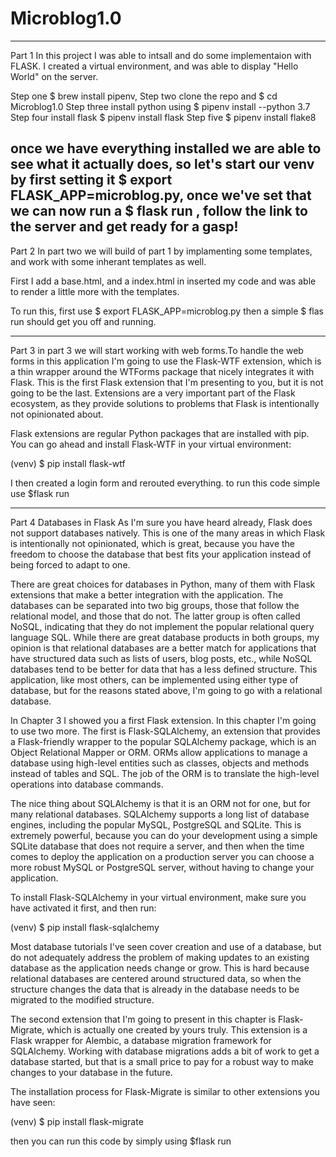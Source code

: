 # Microblog1.0
------------------------
Part 1
In this project I was able to intsall and do some implementaion with FLASK. I created a virtual environment, and was able to display "Hello World" on the server.

Step one $ brew install pipenv, 
Step two clone the repo and $ cd Microblog1.0
Step three  install python using $ pipenv install --python 3.7
Step four install flask $ pipenv install flask
Step five $ pipenv install flake8


once we have everything installed we are able to see what it actually does, so let's start our venv by first setting it $ export FLASK_APP=microblog.py, once we've set that we can now run a $ flask run , follow the link to the server and get ready for a gasp!
------------------------------------------
Part 2
In part two we will build of part 1 by implamenting some templates, and work with some inherant templates as well.

First I add a base.html, and a index.html
in inserted my code and was able to render a little more with the templates.

To run this, first use $ export FLASK_APP=microblog.py 
then a simple $ flas run should get you off and running.

-------------------------------------------
Part 3 
in part 3 we will start working with web forms.To handle the web forms in this application I'm going to use the Flask-WTF extension, which is a thin wrapper around the WTForms package that nicely integrates it with Flask. This is the first Flask extension that I'm presenting to you, but it is not going to be the last. Extensions are a very important part of the Flask ecosystem, as they provide solutions to problems that Flask is intentionally not opinionated about.

Flask extensions are regular Python packages that are installed with pip. You can go ahead and install Flask-WTF in your virtual environment:

(venv) $ pip install flask-wtf

I then created a login form and rerouted everything.
to run this code simple use $flask run

----------------------------------------------------
Part 4
Databases in Flask
As I'm sure you have heard already, Flask does not support databases natively. This is one of the many areas in which Flask is intentionally not opinionated, which is great, because you have the freedom to choose the database that best fits your application instead of being forced to adapt to one.

There are great choices for databases in Python, many of them with Flask extensions that make a better integration with the application. The databases can be separated into two big groups, those that follow the relational model, and those that do not. The latter group is often called NoSQL, indicating that they do not implement the popular relational query language SQL. While there are great database products in both groups, my opinion is that relational databases are a better match for applications that have structured data such as lists of users, blog posts, etc., while NoSQL databases tend to be better for data that has a less defined structure. This application, like most others, can be implemented using either type of database, but for the reasons stated above, I'm going to go with a relational database.

In Chapter 3 I showed you a first Flask extension. In this chapter I'm going to use two more. The first is Flask-SQLAlchemy, an extension that provides a Flask-friendly wrapper to the popular SQLAlchemy package, which is an Object Relational Mapper or ORM. ORMs allow applications to manage a database using high-level entities such as classes, objects and methods instead of tables and SQL. The job of the ORM is to translate the high-level operations into database commands.

The nice thing about SQLAlchemy is that it is an ORM not for one, but for many relational databases. SQLAlchemy supports a long list of database engines, including the popular MySQL, PostgreSQL and SQLite. This is extremely powerful, because you can do your development using a simple SQLite database that does not require a server, and then when the time comes to deploy the application on a production server you can choose a more robust MySQL or PostgreSQL server, without having to change your application.

To install Flask-SQLAlchemy in your virtual environment, make sure you have activated it first, and then run:

(venv) $ pip install flask-sqlalchemy

Most database tutorials I've seen cover creation and use of a database, but do not adequately address the problem of making updates to an existing database as the application needs change or grow. This is hard because relational databases are centered around structured data, so when the structure changes the data that is already in the database needs to be migrated to the modified structure.

The second extension that I'm going to present in this chapter is Flask-Migrate, which is actually one created by yours truly. This extension is a Flask wrapper for Alembic, a database migration framework for SQLAlchemy. Working with database migrations adds a bit of work to get a database started, but that is a small price to pay for a robust way to make changes to your database in the future.

The installation process for Flask-Migrate is similar to other extensions you have seen:

(venv) $ pip install flask-migrate

then you can run this code by simply using $flask run



